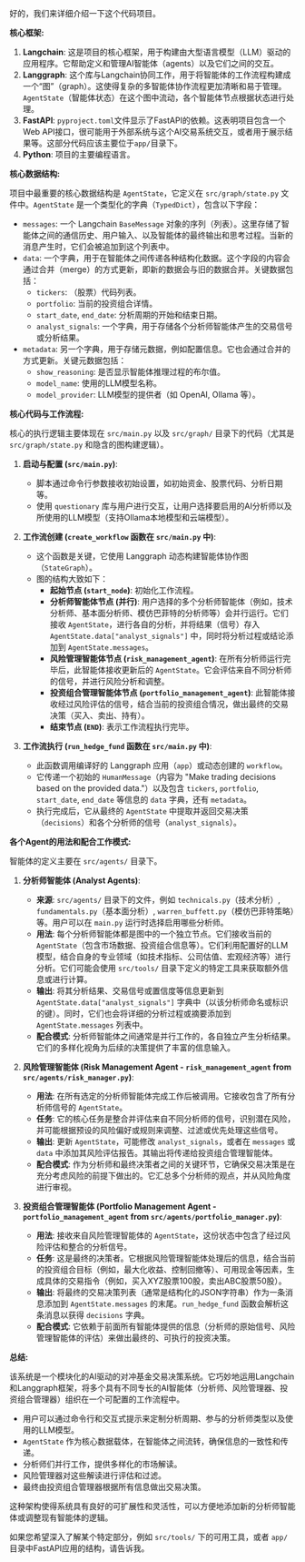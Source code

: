 好的，我们来详细介绍一下这个代码项目。

**核心框架:**

1.  **Langchain**: 这是项目的核心框架，用于构建由大型语言模型（LLM）驱动的应用程序。它帮助定义和管理AI智能体（agents）以及它们之间的交互。
2.  **Langgraph**: 这个库与Langchain协同工作，用于将智能体的工作流程构建成一个“图”（graph）。这使得复杂的多智能体协作流程更加清晰和易于管理。`AgentState`（智能体状态）在这个图中流动，各个智能体节点根据状态进行处理。
3.  **FastAPI**: `pyproject.toml`文件显示了FastAPI的依赖。这表明项目包含一个Web API接口，很可能用于外部系统与这个AI交易系统交互，或者用于展示结果等。这部分代码应该主要位于`app/`目录下。
4.  **Python**: 项目的主要编程语言。

**核心数据结构:**

项目中最重要的核心数据结构是 `AgentState`，它定义在 `src/graph/state.py` 文件中。`AgentState` 是一个类型化的字典（`TypedDict`），包含以下字段：

*   `messages`: 一个 Langchain `BaseMessage` 对象的序列（列表）。这里存储了智能体之间的通信历史、用户输入、以及智能体的最终输出和思考过程。当新的消息产生时，它们会被追加到这个列表中。
*   `data`: 一个字典，用于在智能体之间传递各种结构化数据。这个字段的内容会通过合并（merge）的方式更新，即新的数据会与旧的数据合并。关键数据包括：
    *   `tickers`: （股票）代码列表。
    *   `portfolio`: 当前的投资组合详情。
    *   `start_date`, `end_date`: 分析周期的开始和结束日期。
    *   `analyst_signals`: 一个字典，用于存储各个分析师智能体产生的交易信号或分析结果。
*   `metadata`: 另一个字典，用于存储元数据，例如配置信息。它也会通过合并的方式更新。关键元数据包括：
    *   `show_reasoning`: 是否显示智能体推理过程的布尔值。
    *   `model_name`: 使用的LLM模型名称。
    *   `model_provider`: LLM模型的提供者（如 OpenAI, Ollama 等）。

**核心代码与工作流程:**

核心的执行逻辑主要体现在 `src/main.py` 以及 `src/graph/` 目录下的代码（尤其是 `src/graph/state.py` 和隐含的图构建逻辑）。

1.  **启动与配置 (`src/main.py`)**:
    *   脚本通过命令行参数接收初始设置，如初始资金、股票代码、分析日期等。
    *   使用 `questionary` 库与用户进行交互，让用户选择要启用的AI分析师以及所使用的LLM模型（支持Ollama本地模型和云端模型）。

2.  **工作流创建 (`create_workflow` 函数在 `src/main.py` 中)**:
    *   这个函数是关键，它使用 Langgraph 动态构建智能体协作图（`StateGraph`）。
    *   图的结构大致如下：
        *   **起始节点 (`start_node`)**: 初始化工作流程。
        *   **分析师智能体节点 (并行)**: 用户选择的多个分析师智能体（例如，技术分析师、基本面分析师、模仿巴菲特的分析师等）会并行运行。它们接收 `AgentState`，进行各自的分析，并将结果（信号）存入 `AgentState.data["analyst_signals"]` 中，同时将分析过程或结论添加到 `AgentState.messages`。
        *   **风险管理智能体节点 (`risk_management_agent`)**: 在所有分析师运行完毕后，此智能体接收更新后的 `AgentState`。它会评估来自不同分析师的信号，并进行风险分析和调整。
        *   **投资组合管理智能体节点 (`portfolio_management_agent`)**: 此智能体接收经过风险评估的信号，结合当前的投资组合情况，做出最终的交易决策（买入、卖出、持有）。
        *   **结束节点 (`END`)**: 表示工作流程执行完毕。

3.  **工作流执行 (`run_hedge_fund` 函数在 `src/main.py` 中)**:
    *   此函数调用编译好的 Langgraph 应用（`app`）或动态创建的 `workflow`。
    *   它传递一个初始的 `HumanMessage`（内容为 "Make trading decisions based on the provided data."）以及包含 `tickers`, `portfolio`, `start_date`, `end_date` 等信息的 `data` 字典，还有 `metadata`。
    *   执行完成后，它从最终的 `AgentState` 中提取并返回交易决策（`decisions`）和各个分析师的信号（`analyst_signals`）。

**各个Agent的用法和配合工作模式:**

智能体的定义主要在 `src/agents/` 目录下。

1.  **分析师智能体 (Analyst Agents)**:
    *   **来源**: `src/agents/` 目录下的文件，例如 `technicals.py`（技术分析）, `fundamentals.py`（基本面分析）, `warren_buffett.py`（模仿巴菲特策略）等。用户可以在 `main.py` 运行时选择启用哪些分析师。
    *   **用法**: 每个分析师智能体都是图中的一个独立节点。它们接收当前的 `AgentState`（包含市场数据、投资组合信息等）。它们利用配置好的LLM模型，结合自身的专业领域（如技术指标、公司估值、宏观经济等）进行分析。它们可能会使用 `src/tools/` 目录下定义的特定工具来获取额外信息或进行计算。
    *   **输出**: 将其分析结果、交易信号或置信度等信息更新到 `AgentState.data["analyst_signals"]` 字典中（以该分析师命名或标识的键）。同时，它们也会将详细的分析过程或摘要添加到 `AgentState.messages` 列表中。
    *   **配合模式**: 分析师智能体之间通常是并行工作的，各自独立产生分析结果。它们的多样化视角为后续的决策提供了丰富的信息输入。

2.  **风险管理智能体 (Risk Management Agent - `risk_management_agent` from `src/agents/risk_manager.py`)**:
    *   **用法**: 在所有选定的分析师智能体完成工作后被调用。它接收包含了所有分析师信号的 `AgentState`。
    *   **任务**: 它的核心任务是整合并评估来自不同分析师的信号，识别潜在风险，并可能根据预设的风险偏好或规则来调整、过滤或优先处理这些信号。
    *   **输出**: 更新 `AgentState`，可能修改 `analyst_signals`，或者在 `messages` 或 `data` 中添加其风险评估报告。其输出将传递给投资组合管理智能体。
    *   **配合模式**: 作为分析师和最终决策者之间的关键环节，它确保交易决策是在充分考虑风险的前提下做出的。它汇总多个分析师的观点，并从风险角度进行审视。

3.  **投资组合管理智能体 (Portfolio Management Agent - `portfolio_management_agent` from `src/agents/portfolio_manager.py`)**:
    *   **用法**: 接收来自风险管理智能体的 `AgentState`，这份状态中包含了经过风险评估和整合的分析信号。
    *   **任务**: 这是最终的决策者。它根据风险管理智能体处理后的信息，结合当前的投资组合目标（例如，最大化收益、控制回撤等）、可用现金等因素，生成具体的交易指令（例如，买入XYZ股票100股，卖出ABC股票50股）。
    *   **输出**: 将最终的交易决策列表（通常是结构化的JSON字符串）作为一条消息添加到 `AgentState.messages` 的末尾。`run_hedge_fund` 函数会解析这条消息以获得 `decisions` 字典。
    *   **配合模式**: 它依赖于前面所有智能体提供的信息（分析师的原始信号、风险管理智能体的评估）来做出最终的、可执行的投资决策。

**总结:**

该系统是一个模块化的AI驱动的对冲基金交易决策系统。它巧妙地运用Langchain和Langgraph框架，将多个具有不同专长的AI智能体（分析师、风险管理器、投资组合管理器）组织在一个可配置的工作流程中。

*   用户可以通过命令行和交互式提示来定制分析周期、参与的分析师类型以及使用的LLM模型。
*   `AgentState` 作为核心数据载体，在智能体之间流转，确保信息的一致性和传递。
*   分析师们并行工作，提供多样化的市场解读。
*   风险管理器对这些解读进行评估和过滤。
*   最终由投资组合管理器根据所有信息做出交易决策。

这种架构使得系统具有良好的可扩展性和灵活性，可以方便地添加新的分析师智能体或调整现有智能体的逻辑。

如果您希望深入了解某个特定部分，例如 `src/tools/` 下的可用工具，或者 `app/` 目录中FastAPI应用的结构，请告诉我。
